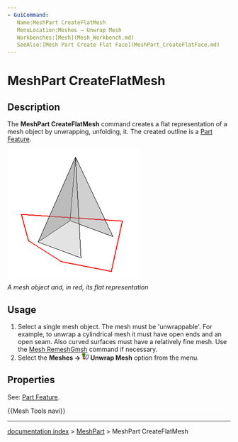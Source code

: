 ```yaml
---
- GuiCommand:
   Name:MeshPart CreateFlatMesh
   MenuLocation:Meshes → Unwrap Mesh
   Workbenches:[Mesh](Mesh_Workbench.md)
   SeeAlso:[Mesh Part Create Flat Face](MeshPart_CreateFlatFace.md)
---
```


# MeshPart CreateFlatMesh

## Description

The **MeshPart CreateFlatMesh** command creates a flat representation of a mesh object by unwrapping, unfolding, it. The created outline is a [Part Feature](Part_Feature.md).

 ![](images/MeshPart_CreateFlatMesh_example.png )  
*A mesh object and, in red, its flat representation*

## Usage

1.  Select a single mesh object. The mesh must be \'unwrappable\'. For example, to unwrap a cylindrical mesh it must have open ends and an open seam. Also curved surfaces must have a relatively fine mesh. Use the [Mesh RemeshGmsh](Mesh_RemeshGmsh.md) command if necessary.
2.  Select the **Meshes → <img src="images/MeshPart_CreateFlatMesh.svg" width=16px> Unwrap Mesh** option from the menu.

## Properties

See: [Part Feature](Part_Feature.md).




 {{Mesh Tools navi}}

---
[documentation index](../README.md) > [MeshPart](MeshPart_Workbench.md) > MeshPart CreateFlatMesh
